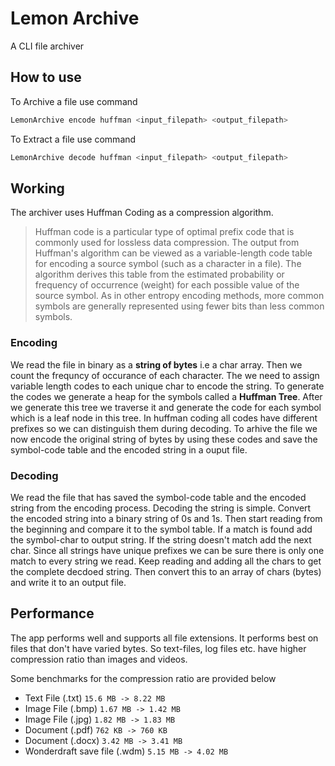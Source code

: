 # Lemon Archive
A CLI file archiver

## How to use
To Archive a file use command
```sh
LemonArchive encode huffman <input_filepath> <output_filepath>
```

To Extract a file use command
```sh
LemonArchive decode huffman <input_filepath> <output_filepath>
```

## Working
  The archiver uses Huffman Coding as a compression algorithm.
  > Huffman code is a particular type of optimal prefix code that is commonly used for lossless data compression. The output from Huffman's algorithm can be viewed as a variable-length code table for encoding a source symbol (such as a character in a file). The algorithm derives this table from the estimated probability or frequency of occurrence (weight) for each possible value of the source symbol. As in other entropy encoding methods, more common symbols are generally represented using fewer bits than less common symbols.

### Encoding
  We read the file in binary as a **string of bytes** i.e a char array. Then we count the frequncy of occurance of each character. The we need to assign variable length codes to each unique char to encode the string.
  To generate the codes we generate a heap for the symbols called a **Huffman Tree**. After we generate this tree we traverse it and generate the code for each symbol which is a leaf node in this tree.
  In huffman coding all codes have different prefixes so we can distinguish them during decoding.
  To arhive the file we now encode the original string of bytes by using these codes and save the symbol-code table and the encoded string in a ouput file.
  
### Decoding
  We read the file that has saved the symbol-code table and the encoded string from the encoding process. Decoding the string is simple. Convert the encoded string into
  a binary string of 0s and 1s. Then start reading from the beginning and compare it to the symbol table. If a match is found add the symbol-char to output string. If 
  the string doesn't match add the next char. Since all strings have unique prefixes we can be sure there is only one match to every string we read. Keep reading and 
  adding all the chars to get the complete decdoed string. Then convert this to an array of chars (bytes) and write it to an output file.
  
  ## Performance
  The app performs well and supports all file extensions. It performs best on files that don't have varied bytes. So text-files, log files etc. have higher compression ratio than images and videos.
  
  Some benchmarks for the compression ratio are provided below
  
  - Text File (.txt) ```15.6 MB -> 8.22 MB```
  - Image File (.bmp) ```1.67 MB -> 1.42 MB```
  - Image File (.jpg) ```1.82 MB -> 1.83 MB```
  - Document (.pdf) ```762 KB -> 760 KB```
  - Document (.docx) ```3.42 MB -> 3.41 MB```
  - Wonderdraft save file (.wdm) ```5.15 MB -> 4.02 MB```
  
